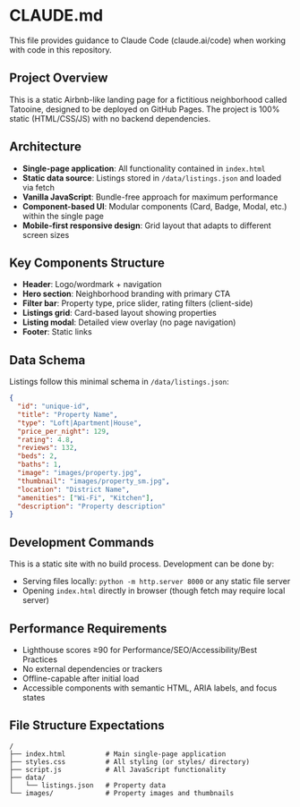 # CLAUDE.md

This file provides guidance to Claude Code (claude.ai/code) when working with code in this repository.

## Project Overview

This is a static Airbnb-like landing page for a fictitious neighborhood called Tatooine, designed to be deployed on GitHub Pages. The project is 100% static (HTML/CSS/JS) with no backend dependencies.

## Architecture

- **Single-page application**: All functionality contained in `index.html`
- **Static data source**: Listings stored in `/data/listings.json` and loaded via fetch
- **Vanilla JavaScript**: Bundle-free approach for maximum performance
- **Component-based UI**: Modular components (Card, Badge, Modal, etc.) within the single page
- **Mobile-first responsive design**: Grid layout that adapts to different screen sizes

## Key Components Structure

- **Header**: Logo/wordmark + navigation
- **Hero section**: Neighborhood branding with primary CTA
- **Filter bar**: Property type, price slider, rating filters (client-side)
- **Listings grid**: Card-based layout showing properties
- **Listing modal**: Detailed view overlay (no page navigation)
- **Footer**: Static links

## Data Schema

Listings follow this minimal schema in `/data/listings.json`:
```json
{
  "id": "unique-id",
  "title": "Property Name",
  "type": "Loft|Apartment|House",
  "price_per_night": 129,
  "rating": 4.8,
  "reviews": 132,
  "beds": 2,
  "baths": 1,
  "image": "images/property.jpg",
  "thumbnail": "images/property_sm.jpg", 
  "location": "District Name",
  "amenities": ["Wi-Fi", "Kitchen"],
  "description": "Property description"
}
```

## Development Commands

This is a static site with no build process. Development can be done by:
- Serving files locally: `python -m http.server 8000` or any static file server
- Opening `index.html` directly in browser (though fetch may require local server)

## Performance Requirements

- Lighthouse scores ≥90 for Performance/SEO/Accessibility/Best Practices
- No external dependencies or trackers
- Offline-capable after initial load
- Accessible components with semantic HTML, ARIA labels, and focus states

## File Structure Expectations

```
/
├── index.html          # Main single-page application
├── styles.css          # All styling (or styles/ directory)
├── script.js           # All JavaScript functionality
├── data/
│   └── listings.json   # Property data
└── images/             # Property images and thumbnails
```
